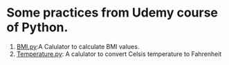 # Some practices from Udemy course of Python.

1. [BMI.py](https://github.com/kwy518/Udemy/blob/master/BMI.py):A Calulator to calculate BMI values.
2. [Temperature.py](https://github.com/kwy518/Udemy/blob/master/temperature.py): A calulator to convert Celsis temperature to Fahrenheit 
